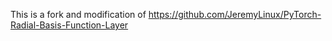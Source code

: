 This is a fork and modification of https://github.com/JeremyLinux/PyTorch-Radial-Basis-Function-Layer
